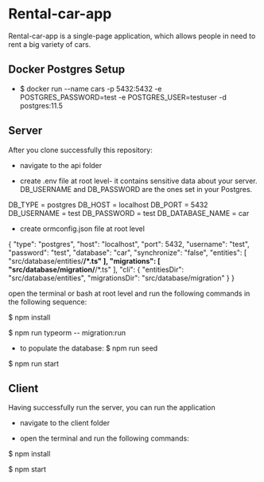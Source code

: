 # Rental-car-app
Rental-car-app is a single-page application, which allows people in need to rent a big variety of cars.


## Docker Postgres Setup

- $ docker run --name cars -p 5432:5432 -e POSTGRES_PASSWORD=test -e POSTGRES_USER=testuser -d postgres:11.5


## Server

 After you clone successfully this repository:

- navigate to the api folder

- create .env file at root level- it contains sensitive data about your server. DB_USERNAME and DB_PASSWORD are  the ones set in your Postgres.

 DB_TYPE = postgres
 DB_HOST = localhost
 DB_PORT = 5432
 DB_USERNAME = test
 DB_PASSWORD = test
 DB_DATABASE_NAME = car

- create ormconfig.json file at root level

 {
    "type": "postgres",
    "host": "localhost",
    "port": 5432,
    "username": "test",
    "password": "test",
    "database": "car",
    "synchronize": "false",
    "entities": [
        "src/database/entities/**/*.ts"
    ],
    "migrations": [
        "src/database/migration/**/*.ts"
    ],
    "cli": {
        "entitiesDir": "src/database/entities",
        "migrationsDir": "src/database/migration"
    }
}

 open the terminal or bash at root level and run the following commands in the following sequence:
 
 $ npm install

 $ npm run typeorm -- migration:run

 - to populate the database:
 $ npm run seed

 $ npm run start

 ## Client

 Having successfully run the server, you can run the application

 - navigate to the client folder

 - open the terminal and run the following commands:

 $ npm install

 $ npm start
